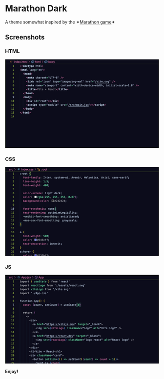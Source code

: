 # Marathon Dark

A theme somewhat inspired by the ✦[Marathon game](https://www.marathonthegame.com/)✦

## Screenshots

### HTML

![html code preview](html.png)

### CSS

![css code preview](css.png)

### JS

![javascript code preview](js.png)

**Enjoy!**
